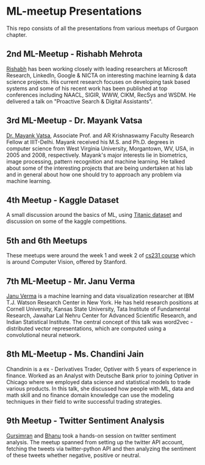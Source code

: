 # ML-meetup Presentations
This repo consists of all the presentations from various meetups of Gurgaon chapter.

## 2nd ML-Meetup - Rishabh Mehrota
[Rishabh](http://www.rishabhmehrotra.com/) has been working closely with leading researchers at Microsoft Research, LinkedIn, Google  & NICTA on interesting machine learning & data science projects. His current research focuses on developing task based systems and some of his recent work has been published at top conferences including NAACL, SIGIR, WWW, CIKM, RecSys and WSDM.  He delivered a talk on "Proactive Search & Digital Assistants". 

## 3rd ML-Meetup - Dr. Mayank Vatsa
[Dr. Mayank Vatsa](https://www.iiitd.edu.in/~mayank/), Associate Prof. and AR Krishnaswamy Faculty Research Fellow at IIIT-Delhi. Mayank received his M.S. and Ph.D. degrees in computer science from West Virginia University, Morgantown, WV, USA, in 2005 and 2008, respectively.
Mayank's major interests lie in biometrics, image processing, pattern recognition and machine learning. He talked about some of the interesting projects that are being undertaken at his lab and in general about how one should try to approach any problem via machine learning.

## 4th Meetup - Kaggle Dataset
A small discussion around the basics of ML, using [Titanic dataset](https://www.kaggle.com/c/titanic) and discussion on some of the kaggle competitions.

## 5th and 6th Meetups
These meetups were around the week 1 and week 2 of [cs231 course](http://cs231n.stanford.edu/) which is around Computer Vision, offered by Stanford.  

## 7th ML-Meetup - Mr. Janu Verma
[Janu Verma](http://researcher.watson.ibm.com/researcher/view.php?person=us-jverma) is a machine learning and data visualization researcher at IBM T.J. Watson Research Center in New York. He has held research positions at Cornell University, Kansas State University, Tata Institute of Fundamental Research, Jawahar Lal Nehru Center for Advanced Scientific Research, and Indian Statistical Institute. The central concept of this talk was word2vec - distributed vector representations, which are computed using a convolutional neural network. 

## 8th ML-Meetup - Ms. Chandini Jain
Chandinin is a ex - Derivatives Trader, Optiver with 5 years of experience in finance. Worked as an Analyst with Deutsche Bank prior to joining Optiver in Chicago where we employed data science and statistical models to trade various products. In this talk, she discussed how people with ML, data and math skill and no finance domain knowledge can use the modeling techniques in their field to write successful trading strategies. 

## 9th Meetup - Twitter Sentiment Analysis
[Gursimran](https://github.com/gursimar) and [Bhanu](https://github.com/bhanu-mnit) took a hands-on session on twitter sentiment analysis. The meetup spanned from setting up the twitter API account, fetching the tweets via twitter-python API and then analyzing the sentiment of these tweets whether negative, positive or neutral.